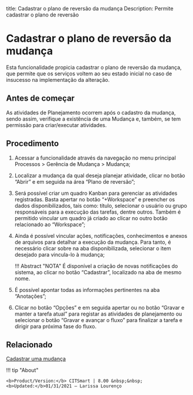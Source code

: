 title: Cadastrar o plano de reversão da mudança
Description: Permite cadastrar o plano de reversão 
# Cadastrar o plano de reversão da mudança

Esta funcionalidade propicia cadastrar o plano de reversão da mudança, que permite que os serviços voltem ao seu estado inicial no caso de insucesso na implementação da alteração.

Antes de começar
----------------

As atividades de Planejamento ocorrem após o cadastro da mudança, sendo assim,
verifique a existência de uma Mudança e, também, se tem permissão para
criar/executar atividades.

Procedimento 
-------------

1.  Acessar a funcionalidade através da navegação no menu principal Processos \>
    Gerência de Mudança \> Mudança;

2.  Localizar a mudança da qual deseja planejar atividade, clicar no botão
    “Abrir” e em seguida na área “Plano de reversão”;

3.  Será possível criar um quadro Kanban para gerenciar as atividades
    registradas. Basta apertar no botão “+Workspace” e preencher os dados
    disponibilizados, tais como: título, selecionar o usuário ou grupo
    responsáveis para a execução das tarefas, dentre outros. Também é permitido
    vincular um quadro já criado ao clicar no outro botão relacionado ao
    “Workspace”;

4.  Ainda é possível vincular ações, notificações, conhecimentos e anexos de
    arquivos para detalhar a execução da mudança. Para tanto, é necessário
    clicar sobre na aba disponibilizada, selecionar o item desejado para
    vincula-lo à mudança;

    !!! Abstract "NOTA"
        É disponível a criação de novas notificações do sistema, ao clicar no botão
        “Cadastrar”, localizado na aba de mesmo nome.

5.  É possível apontar todas as informações pertinentes na aba “Anotações”;

6.  Clicar no botão “Opções” e em seguida apertar ou no botão “Gravar e manter a
    tarefa atual” para registar as atividades de planejamento ou selecionar o
    botão “Gravar e avançar o fluxo” para finalizar a tarefa e dirigir para
    próxima fase do fluxo.  

Relacionado 
------------

[Cadastrar uma mudança](/pt-br/citsmart-platform-8/processes/change/use/register-change.html)

!!! tip "About"

    <b>Product/Version:</b> CITSmart | 8.00 &nbsp;&nbsp;
    <b>Updated:</b>01/31/2021 – Larissa Lourenço

